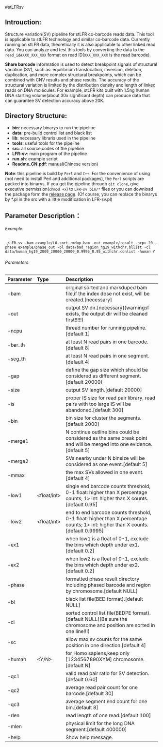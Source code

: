 #stLFRsv
## Introuction:
Structure variation(SV) pipeline for stLFR co-barcode reads data.
This tool is applicable to stLFR technology and similar co-barcode data. Currently running on stLFR data, theoretically it is also applicable to other linked read data. You can analyze and test this tools by converting the data to the `read_id#XXX_XXX_XXX` format on read ID(`XXX_XXX_XXX` is the read barcode).

**Share barcode** information is used to detect breakpoint signals of structural variation (SV), such as: equilibrium translocation, inversion, deletion, duplication, and more complex structural breakpoints, which can be combined with CNV results and phase results. The accuracy of the structural variation is limited by the distribution density and length of linked reads on DNA molecules. For example, stLFR kits built with 1.5ng human DNA starting volume(about 30x significant depth) can produce data that can guarantee SV detection accuracy above 20K.

## Directory Structure:

* **bin**: necessary binarys to run the pipeline
* **data**: pre-build control list and black list
* **lib**: necessary libraris used in the pipeline
* **tools**: useful tools for the pipeline
* **src**: all source codes of the pipeline
* **LFR-sv**: main program of the pipeline 
* **run.sh**: example script
* **Readme_CN.pdf**: manual(Chinese version)

**Note**: this pipeline is build by `Perl` and `C++`. For the convenience of using (not need to install Perl and additional packages), the `Perl` scripts are packed into binarys. If you get the pipeline through `git clone`, give executive permission(`chmod +x`) to `LFR-sv bin/*` files or you can download the package form the [release page](https://github.com/BGI-biotools/stLFRsv/releases).
(Of course, you can replace the binarys by *.pl in the src with a little modification in LFR-sv.pl)


## Parameter Description：
###### Example:
```
./LFR-sv -bam example/L0.sort.rmdup.bam -out example/result -ncpu 20 -phase example/phase_out -bl data/bad_region_hg19_withchr.bllist -cl data/human_hg19_2000_20000_20000_0.9995_0.95_withchr.conlist -human Y
```
###### Parameters:
|  Parameter  |  Type | Description   |
| :------------ | :------------ | :------------ |
|-bam |<string> |  original sorted and markduped bam file,if the index dose not exist, will be created.\[necessary\]|
|-out |<string> |  output SV dir.\[necessary\](warning:if exists, the output dir will be cleaned first!!!!!)|
|-ncpu |<int>  |   thread number for running pipeline.[default 1]|
|-bar_th |<int> |at least N read pairs in one barcode.[default 8]|
|-seg_th| <int> |at least N read pairs in one segment.[default 4]|
|-gap |<int> |define the gap size which should be considered as different segment.[default 20000]|
|-size |<int>| output SV length.[default 20000]|
|-is |<int> |proper IS size for read pair library, read pairs with too large IS will be abandoned.[default 300]|
|-bin |<int>| bin size for cluster the segments.[default 2000]|
|-merge1 |<int>| N continue outline bins could be considered as the same break point and will be merged into one evidence.[default 5]|
|-merge2 |<int>| SVs nearby under N binsize will be considered as one event.[default 5]|
|-mmax |<int> |the max SVs allowed in one event.[default 4]|
|-low1 |<float/int>|single end barcode counts threshold, 0-1 float: higher than X percentage counts; 1> int: higher than X counts.[default 0.95]|
|-low2 |<float/int>| end to end barcode counts threshold, 0-1 float: higher than X percentage counts; 1> int: higher than X counts.[default 0.9995]|
|-ex1 |<float> |when low1 is a float of 0-1, exclude the bins which depth under ex1.[default 0.2]|
|-ex2 |<float>| when low2 is a float of 0-1, exclude the bins which depth under ex2.[default 0.2]|
|-phase |<string> |formatted phase result directory including phased barcode and region by chromosome.[default NULL]|
|-bl| <string> |black list file(BED format).[default NULL]|
|-cl| <string>| sorted control list file(BEDPE format).\[default NULL\](Be sure the chromosome and position are sorted in one line!!!)|
|-sc |<int>| allow max sv counts for the same position in one direction.[default 4]|
|-human| <Y/N>| for Homo sapiens,keep only [1234567890XYM] chromosome.[default N]|
|-qc1| <float>| valid read pair ratio for SV detection.[default 0.60]|
|-qc2 |<float>| average read pair count for one barcode.[default 30]|
|-qc3 |<float>| average segment end count for one bin.[default 8]|
|-rlen| <int> |read length of one read.[default 100]|
|-mlen |<int>| physical limit for the long DNA segment.[default 400000]|
|-help| |Show help message.|

